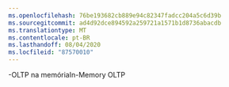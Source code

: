 ```yaml
---
ms.openlocfilehash: 76be193682cb889e94c82347fadcc204a5c6d39b
ms.sourcegitcommit: ad4d92dce894592a259721a1571b1d8736abacdb
ms.translationtype: MT
ms.contentlocale: pt-BR
ms.lasthandoff: 08/04/2020
ms.locfileid: "87570010"
---
```

<span data-ttu-id="f747f-101">\-OLTP na memória</span><span class="sxs-lookup"><span data-stu-id="f747f-101">In\-Memory OLTP</span></span>
